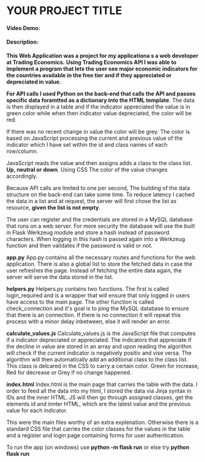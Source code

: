 # YOUR PROJECT TITLE
#### Video Demo:  <URL HERE>
#### Description:
 
 **This Web Application was a project for my applicationa s a web developer at Trading Economics.**
 **Using Trading Economics API I was able to implement a program that lets the user see major economic indicators
 for the countries available in the free tier and if they appreciated or depreciated in value.**

**For API calls I used Python on the back-end that calls the API and passes specific data foramtted as a dictionary into the HTML template**.
The data is then displayed in a table and if the indicator appreciated the value is in green color while when then indicator value depreciated,
the color will be red. 

If there was no recent change in value the color will be grey. The color is based on JavaScript processing the current and previous value of
the indicator which I have set within the id and class names of each row/column.

JavaScript reads the value and then assigns adds a class to the class list. **Up, neutral or down**. Using CSS The color of the value changes accordingly.

Because API calls are limited to one per second, The building of the data structure on the back-end can take some time. To reduce latency
I cached the data in a list and at request, the server will first chose the list as resource, **given the list is not empty**.  

The user can register and the credentials are stored in a MySQL database that runs on a web server. For more security the database will use the built in Flask Werkzeug module and store a hash instead of password characters. When logging in this hash is passed again into a Werkzeug function and then validates if the password is valid or not.

**app.py**
App.py contains all the necessary routes and functions for the web application. There is also a global list to store the fetched data in case the user refreshes the page. Instead of fetching the entire data again, the server will serve the data stored in the list. 

**helpers.py**
Helpers.py contains two functions. The first is called login_required and is a wrapper that will ensure that only logged in users have access to the main page. The other function is called check_connection and it's goal is to ping the MySQL database to ensure that there is an connection. If there is no connection it will repeat this process with a minor delay inbetween, else it will render an error.

**calculate_values.js**
Calculate_values.js is the JavaScript file that computes if a indicator depreciated or appreciated. The indicators that appreciate if the decline in value are stored in an array and upon reading the algorithm will check if the current indicator is negatively positiv and vise versa. 
The algorithm will then automatically add an additional class to the class list. This class is delcared in the CSS to carry a certain color.
Green for increase, Red for decrease or Grey if no change happened.

**index.html**
Index.html is the main page that carries the table with the data. I order to feed all the data into my html, I stored the data via Jinja syntax in IDs and the inner HTML. JS will then go through assigned classes, get the elements id and innter HTML, which are the latest value and the previous value for each indicator. 

This were the main files worthy of an extra explenation. Otherwise there is a standard CSS file that carries the color classes for the values in the table and a register and login page containing forms for user authentication. 

To run the app (on windows) use 
**python -m flask run** or else try **python flask run**
